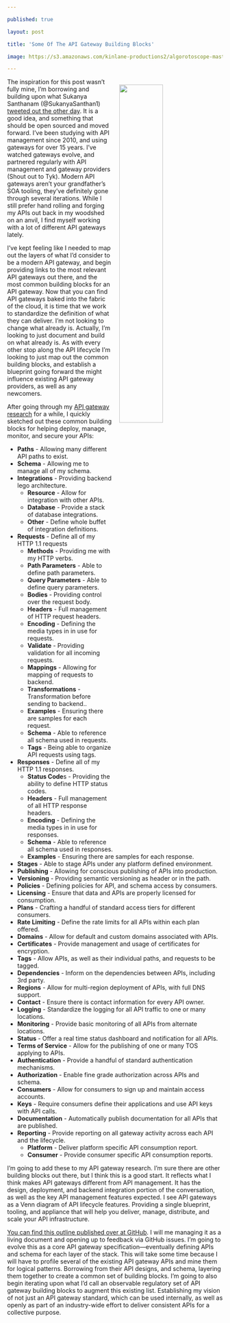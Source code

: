 ---
published: true
layout: post
title: 'Some Of The API Gateway Building Blocks'
image: https://s3.amazonaws.com/kinlane-productions2/algorotoscope-master/udnie-IMG_8312.jpg
---

<p><img src="https://s3.amazonaws.com/kinlane-productions2/algorotoscope-master/udnie-IMG_8312.jpg" width="45%" align="right" style="padding: 15px;" />
The inspiration for this post wasn’t fully mine, I’m borrowing and building upon what Sukanya Santhanam (@SukanyaSanthan1) <a href="https://twitter.com/SukanyaSanthan1/status/1151424256300859392">tweeted out the other day</a>. It is a good idea, and something that should be open sourced and moved forward. I’ve been studying with API management since 2010, and using gateways for over 15 years. I’ve watched gateways evolve, and partnered regularly with API management and gateway providers (Shout out to Tyk). Modern API gateways aren’t your grandfather’s SOA tooling, they’ve definitely gone through several iterations. While I still prefer hand rolling and forging my APIs out back in my woodshed on an anvil, I find myself working with a lot of different API gateways lately.

<p>I’ve kept feeling like I needed to map out the layers of what I’d consider to be a modern API gateway, and begin providing links to the most relevant API gateways out there, and the most common building blocks for an API gateway. Now that you can find API gateways baked into the fabric of the cloud, it is time that we work to standardize the definition of what they can deliver. I’m not looking to change what already is. Actually, I’m looking to just document and build on what already is. As with every other stop along the API lifecycle I’m looking to just map out the common building blocks, and establish a blueprint going forward the might influence existing API gateway providers, as well as any newcomers.

<p>After going through my <a href="http://gateway.apievangelist.com/">API gateway research</a> for a while, I quickly sketched out these common building blocks for helping deploy, manage, monitor, and secure your APIs:

<ul>
  <li><strong>Paths</strong> - Allowing many different API paths to exist.</li>
  <li><strong>Schema</strong> - Allowing me to manage all of my schema.</li>
  <li><strong>Integrations</strong> - Providing backend lego architecture.
    <ul>
      <li><strong>Resource</strong> - Allow for integration with other APIs.</li>
      <li><strong>Database</strong> - Provide a stack of database integrations.</li>
      <li><strong>Other</strong> - Define whole buffet of integration definitions.</li>
    </ul>
  </li>
  <li><strong>Requests</strong> - Define all of my HTTP 1.1 requests
    <ul>
      <li><strong>Methods</strong> - Providing me with my HTTP verbs.</li>
      <li><strong>Path Parameters</strong> - Able to define path parameters.</li>
      <li><strong>Query Parameters</strong> - Able to define query parameters.</li>
      <li><strong>Bodies</strong> - Providing control over the request body.</li>
      <li><strong>Headers</strong> - Full management of HTTP request headers.</li>
      <li><strong>Encoding</strong> - Defining the media types in in use for requests.</li>
      <li><strong>Validate</strong> - Providing validation for all incoming requests.</li>
      <li><strong>Mappings</strong> - Allowing for mapping of requests to backend.</li>
      <li><strong>Transformations</strong> - Transformation before sending to backend..</li>
      <li><strong>Examples</strong> - Ensuring there are samples for each request.</li>
      <li><strong>Schema</strong> - Able to reference all schema used in requests.</li>
      <li><strong>Tags</strong> - Being able to organize API requests using tags.</li>
    </ul>
  </li>
  <li><strong>Responses</strong> - Define all of my HTTP 1.1 responses.
    <ul>
      <li><strong>Status Code</strong>s - Providing the ability to define HTTP status codes.</li>
      <li><strong>Headers</strong> - Full management of all HTTP response headers.</li>
      <li><strong>Encoding</strong> - Defining the media types in in use for responses.</li>
      <li><strong>Schema</strong> - Able to reference all schema used in responses.</li>
      <li><strong>Examples</strong> - Ensuring there are samples for each response.</li>
    </ul>
  </li>
  <li><strong>Stages</strong> - Able to stage APIs under any platform defined environment.</li>
  <li><strong>Publishing</strong> - Allowing for conscious publishing of APIs into production.</li>
  <li><strong>Versioning</strong> - Providing semantic versioning as header or in the path.</li>
  <li><strong>Policies</strong> - Defining policies for API, and schema access by consumers.</li>
  <li><strong>Licensing</strong> - Ensure that data and APIs are properly licensed for consumption.</li>
  <li><strong>Plans</strong> - Crafting a handful of standard access tiers for different consumers.</li>
  <li><strong>Rate Limiting</strong> - Define the rate limits for all APIs within each plan offered.</li>
  <li><strong>Domains</strong> - Allow for default and custom domains associated with APIs.</li>
  <li><strong>Certificates</strong> - Provide management and usage of certificates for encryption.</li>
  <li><strong>Tags</strong> - Allow APIs, as well as their individual paths, and requests to be tagged.</li>
  <li><strong>Dependencies</strong> - Inform on the dependencies between APIs, including 3rd party.</li>
  <li><strong>Regions</strong> - Allow for multi-region deployment of APIs, with full DNS support.</li>
  <li><strong>Contact</strong> - Ensure there is contact information for every API owner.</li>
  <li><strong>Logging</strong> - Standardize the logging for all API traffic to one or many locations.</li>
  <li><strong>Monitoring</strong> - Provide basic monitoring of all APIs from alternate locations.</li>
  <li><strong>Status</strong> - Offer a real time status dashboard and notification for all APIs.</li>
  <li><strong>Terms of Service</strong> - Allow for the publishing of one or many TOS applying to APIs.</li>
  <li><strong>Authentication</strong> - Provide a handful of standard authentication mechanisms.</li>
  <li><strong>Authorization</strong> - Enable fine grade authorization across APIs and schema.</li>
  <li><strong>Consumers</strong> - Allow for consumers to sign up and maintain access accounts.</li>
  <li><strong>Keys</strong> - Require consumers define their applications and use API keys with API calls.</li>
  <li><strong>Documentation</strong> - Automatically publish documentation for all APIs that are published.</li>
  <li><strong>Reporting</strong> - Provide reporting on all gateway activity across each API and the lifecycle.
    <ul>
      <li><strong>Platform</strong> - Deliver platform specific API consumption report.</li>
      <li><strong>Consumer</strong> - Provide consumer specific API consumption reports.</li>
    </ul>
  </li>
</ul>

<p>I’m going to add these to my API gateway research. I’m sure there are other building blocks out there, but I think this is a good start. It reflects what I think makes API gateways different from API management. It has the design, deployment, and backend integration portion of the conversation, as well as the key API management features expected. I see API gateways as a Venn diagram of API lifecycle features. Providing a single blueprint, tooling, and appliance that will help you deliver, manage, distribute, and scale your API infrastructure.

<p><a href="https://github.com/api-evangelist/api-gateway-blueprint">You can find this outline published over at GitHub</a>. I will me managing it as a living document and opening up to feedback via GitHub issues. I’m going to evolve this as a core API gateway specification—eventually defining APIs and schema for each layer of the stack. This will take some time because I will have to profile several of the existing API gateway APIs and mine them for logical patterns. Borrowing from their API designs, and schema, layering them together to create a common set of building blocks. I’m going to also begin iterating upon what I’d call an observable regulatory set of API gateway building blocks to augment this existing list. Establishing my vision of not just an API gateway standard, which can be used internally, as well as openly as part of an industry-wide effort to deliver consistent APIs for a collective purpose.


